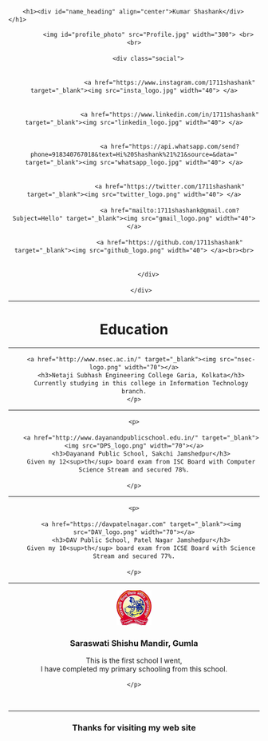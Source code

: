 
<html>
<head>
	

		<h1><div id="name_heading" align="center">Kumar Shashank</div></h1>

</head>
<body>
	<div id="div1" align="center">
			


			<img id="profile_photo" src="Profile.jpg" width="300"> <br><br>

			<div class="social">
				

						<a href="https://www.instagram.com/1711shashank" target="_blank"><img src="insta_logo.jpg" width="40"> </a>


						<a href="https://www.linkedin.com/in/1711shashank" target="_blank"><img src="linkedin_logo.jpg" width="40"> </a>


						<a href="https://api.whatsapp.com/send?phone=918340767018&text=Hi%20Shashank%21%21&source=&data=" target="_blank"><img src="whatsapp_logo.jpg" width="40"> </a>


						<a href="https://twitter.com/1711shashank" target="_blank"><img src="twitter_logo.png" width="40"> </a>

						<a href="mailto:1711shashank@gmail.com?Subject=Hello" target="_blank"><img src="gmail_logo.png" width="40"> </a>

						<a href="https://github.com/1711shashank" target="_blank"><img src="github_logo.png" width="40"> </a><br><br>


			</div>

		</div>


<div id="div2" align="center"><hr>
	<h1 id="education_heading">Education</h1>
	<hr>
	<p>
		
		<a href="http://www.nsec.ac.in/" target="_blank"><img src="nsec-logo.png" width="70"></a>
		<h3>Netaji Subhash Engineering College Garia, Kolkata</h3>
		Currently studying in this college in Information Technology branch.
	</p>

<hr>

	<p>
		
		<a href="http://www.dayanandpublicschool.edu.in/" target="_blank"><img src="DPS_logo.png" width="70"></a>
		<h3>Dayanand Public School, Sakchi Jamshedpur</h3>
		Given my 12<sup>th</sup> board exam from ISC Board with Computer Science Stream and secured 78%.
 
	</p>

<hr>

	<p>
		
		<a href="https://davpatelnagar.com" target="_blank"><img src="DAV_logo.png" width="70"></a>
		<h3>DAV Public School, Patel Nagar Jamshedpur</h3>
		Given my 10<sup>th</sup> board exam from ICSE Board with Science Stream and secured 77%.

	</p>

<!-- 
<hr>
	<p>
		<a href="http://davgumla.ac.in/" target="_blank"><img src="dav_logo1.png" width="70"></a>
		<h3>DAV Public School, Gumla</h3>
		
	</p>
 -->
<hr>
	<p>
		<a href="" target="_blank"><img src="ssm_logo.jpg" width="70"></a>
		<h3>Saraswati Shishu Mandir, Gumla</h3> 
		This is the first school I went, 			<br>
		I have completed my primary schooling from this school.
		
	</p>

</div>

</body>
<footer>
	<br><hr>
	<h3 align="center"> Thanks for visiting my web site  </h3> 
</footer>
</html>
